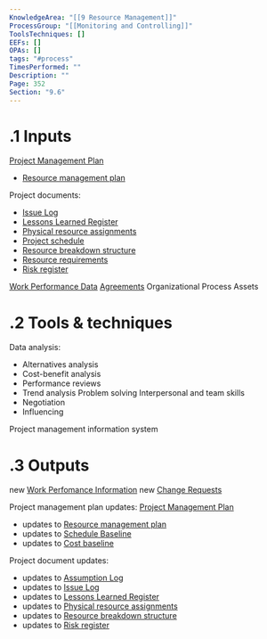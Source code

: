 ```yaml
---
KnowledgeArea: "[[9 Resource Management]]"
ProcessGroup: "[[Monitoring and Controlling]]"
ToolsTechniques: []
EEFs: []
OPAs: []
tags: "#process"
TimesPerformed: ""
Description: ""
Page: 352
Section: "9.6"
---
```

# .1 Inputs

[Project Management Plan](Project%20Management%20Plan.md)
* [Resource management plan](Resource%20management%20plan.md)

Project documents:
* [Issue Log](Issue%20Log.md)
* [Lessons Learned Register](Lessons%20Learned%20Register.md)
* [Physical resource assignments](Physical%20resource%20assignments.md)
* [Project schedule](Project%20schedule.md)
* [Resource breakdown structure](Resource%20breakdown%20structure.md)
* [Resource requirements](Resource%20requirements.md)
* [Risk register](Risk%20register.md)

[Work Performance Data](Work%20Performance%20Data.md)
[Agreements](Agreements.md)
Organizational Process Assets

# .2 Tools & techniques
Data analysis:
* Alternatives analysis
* Cost-benefit analysis
* Performance reviews
* Trend analysis
Problem solving
Interpersonal and team skills
* Negotiation
* Influencing

Project management information system

# .3 Outputs
new [Work Perfomance Information](Work%20Perfomance%20Information.md)
new [Change Requests](Change%20Requests.md)

Project management plan updates: [Project Management Plan](Project%20Management%20Plan.md)
* updates to [Resource management plan](Resource%20management%20plan.md)
* updates to [Schedule Baseline](Schedule%20Baseline.md)
* updates to [Cost baseline](Cost%20baseline.md)

Project document updates:
* updates to [Assumption Log](Assumption%20Log.md)
* updates to [Issue Log](Issue%20Log.md)
* updates to [Lessons Learned Register](Lessons%20Learned%20Register.md)
* updates to [Physical resource assignments](Physical%20resource%20assignments.md)
* updates to [Resource breakdown structure](Resource%20breakdown%20structure.md)
* updates to [Risk register](Risk%20register.md)


